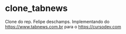 # clone_tabnews
Clone do rep. Felipe deschamps. Implementando do https://www.tabnews.com.br para o https://cursodev.com
